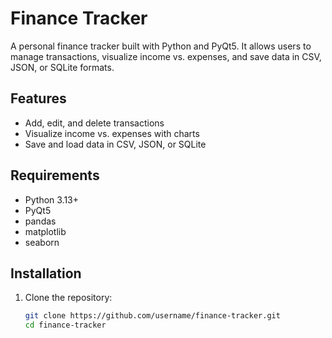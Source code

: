 # Finance Tracker

A personal finance tracker built with Python and PyQt5. It allows users to manage transactions, visualize income vs. expenses, and save data in CSV, JSON, or SQLite formats.

## Features
- Add, edit, and delete transactions
- Visualize income vs. expenses with charts
- Save and load data in CSV, JSON, or SQLite

## Requirements
- Python 3.13+
- PyQt5
- pandas
- matplotlib
- seaborn

## Installation
1. Clone the repository:
   ```sh
   git clone https://github.com/username/finance-tracker.git
   cd finance-tracker

